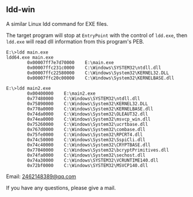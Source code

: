 
## ldd-win

A similar Linux ldd command for EXE files.

The target program will stop at `EntryPoint` with the control of `ldd.exe`, then `ldd.exe` will read dll information from this program's PEB.

```
E:\>ldd main.exe
ldd64.exe main.exe
        0x00007ff7e7d70000    E:\main.exe
        0x00007ffc231c0000    C:\Windows\SYSTEM32\ntdll.dll
        0x00007ffc22580000    C:\Windows\System32\KERNEL32.DLL
        0x00007ffc20c00000    C:\Windows\System32\KERNELBASE.dll

E:\>ldd main2.exe
        0x00400000    E:\main2.exe
        0x77480000    C:\Windows\SYSTEM32\ntdll.dll
        0x75890000    C:\Windows\System32\KERNEL32.DLL
        0x770a0000    C:\Windows\System32\KERNELBASE.dll
        0x74da0000    C:\Windows\System32\OLEAUT32.dll
        0x74ea0000    C:\Windows\System32\msvcp_win.dll
        0x75260000    C:\Windows\System32\ucrtbase.dll
        0x767d0000    C:\Windows\System32\combase.dll
        0x75fe0000    C:\Windows\System32\RPCRT4.dll
        0x74c50000    C:\Windows\System32\SspiCli.dll
        0x74c40000    C:\Windows\System32\CRYPTBASE.dll
        0x77040000    C:\Windows\System32\bcryptPrimitives.dll
        0x74fa0000    C:\Windows\System32\sechost.dll
        0x74a30000    C:\Windows\SYSTEM32\VCRUNTIME140.dll
        0x72bf0000    C:\Windows\SYSTEM32\MSVCP140.dll
```

Email: 2462148389@qq.com

If you have any questions, please give a mail.
